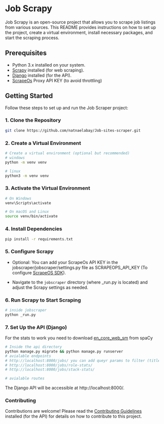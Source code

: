 # Job Scrapy

Job Scrapy is an open-source project that allows you to scrape job listings from various sources. This README provides instructions on how to set up the project, create a virtual environment, install necessary packages, and start the scraping process.

## Prerequisites

- Python 3.x installed on your system.
- [Scrapy](https://scrapy.org/) installed (for web scraping).
- [Django](https://www.djangoproject.com/) installed (for the API).
- [ScrapeOs](https://scrapeops.io/) Proxy API KEY (to avoid throttling)

## Getting Started

Follow these steps to set up and run the Job Scraper project:

### 1. Clone the Repository

```bash
git clone https://github.com/natnaelabay/Job-sites-scraper.git
```

### 2. Create a Virtual Environment
```bash
# Create a virtual environment (optional but recommended)
# windows
python -m venv venv

# linux
python3 -m venv venv
```
### 3. Activate the Virtual Environment
```bash
# On Windows
venv\Scripts\activate

# On macOS and Linux
source venv/bin/activate
```

### 4. Install Dependencies
```bash
pip install -r requirements.txt
```
### 5. Configure Scrapy
- Optional: You can add your ScrapeOs API KEY in the jobscraper/jobscraper/settings.py file as SCRAPEOPS_API_KEY (To configure [ScrapeOS SDK](https://github.com/ScrapeOps/scrapeops-scrapy-sdk)).

- Navigate to the `jobscraper` directory (where _run.py is located) and adjust the Scrapy settings as needed.

### 6. Run Scrapy to Start Scraping

```bash
# inside jobscraper
python _run.py
```

### 7. Set Up the API (Django)
For the stats to work you need to download [en_core_web_sm](https://spacy.io/models) from spaCy
```bash
# Inside the api directory
python manage.py migrate && python manage.py runserver
# avialable endpoints
# http://localhost:8000/jobs/ you can add queyr params to filter (title, company)
# http://localhost:8000/jobs/role-stats/
# http://localhost:8000/jobs/stack-stats/

# avialable routes

```
The Django API will be accessible at http://localhost:8000/.


### Contributing
Contributions are welcome! Please read the [Contributing Guidelines](https://gist.github.com/briandk/3d2e8b3ec8daf5a27a62) installed (for the API) for details on how to contribute to this project.
